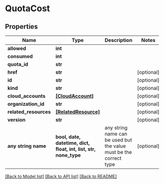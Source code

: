 # QuotaCost


## Properties
Name | Type | Description | Notes
------------ | ------------- | ------------- | -------------
**allowed** | **int** |  | 
**consumed** | **int** |  | 
**quota_id** | **str** |  | 
**href** | **str** |  | [optional] 
**id** | **str** |  | [optional] 
**kind** | **str** |  | [optional] 
**cloud_accounts** | [**[CloudAccount]**](CloudAccount.md) |  | [optional] 
**organization_id** | **str** |  | [optional] 
**related_resources** | [**[RelatedResource]**](RelatedResource.md) |  | [optional] 
**version** | **str** |  | [optional] 
**any string name** | **bool, date, datetime, dict, float, int, list, str, none_type** | any string name can be used but the value must be the correct type | [optional]

[[Back to Model list]](../README.md#documentation-for-models) [[Back to API list]](../README.md#documentation-for-api-endpoints) [[Back to README]](../README.md)



